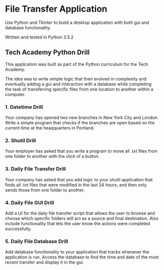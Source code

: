 # File Transfer Application
Use Python and Tkinter to build a desktop application with both gui and database functionality.

Written and tested in Python 3.5.2

## Tech Academy Python Drill
This application was built as part of the Python curriculum for the Tech Academy.

The idea was to write simple logic that then evolved in complexity and eventually
adding a gui and interaction with a database while completing the task of transferring
specific files from one location to another within a computer.

### 1. Datetime Drill
  Your company has opened two new branches in New York City and London. Write a simple
	program that checks if the branches are open based on the current time at the heaqquarters
	in Portland.

### 2. Shutil Drill
  Your employer has asked that you write a program to move all .txt files from one folder
	to another with the click of a button. 

### 3. Daily File Transfer Drill
  Your company has asked that you add logic to your shutil application that finds all .txt
	files that were modified in the last 24 hours, and then only sends those from one folder to 
	another.

### 4. Daily File GUI Drill
  Add a UI for the daily file transfer script that allows the user to browse and choose which
	specific folders will act as a source and final destination. Also include functionality that
	lets the user know the actions were completed successfully.

### 5. Daily File Database Drill
  Add database functionality to your application that tracks whenever the application is run.
	Access the database to find the time and date of the most recent transfer and display it in
	the gui.
